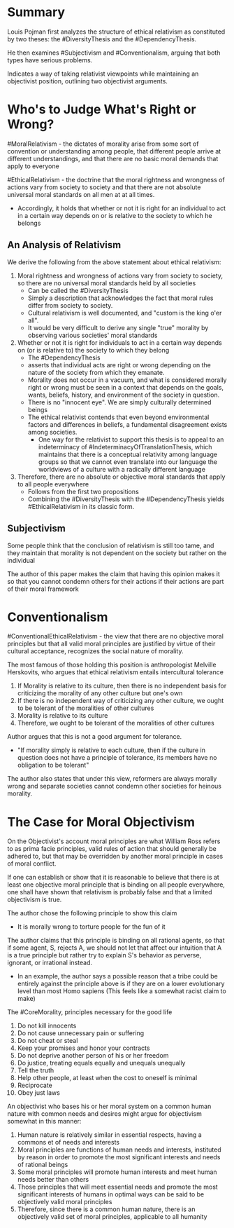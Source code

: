 # Summary
Louis Pojman first analyzes the structure of ethical relativism as constituted by two theses: the #DiversityThesis and the #DependencyThesis.

He then examines #Subjectivism and #Conventionalism, arguing that both types have serious problems.

Indicates a way of taking relativist viewpoints while maintaining an objectivist position, outlining two objectivist arguments.

# Who's to Judge What's Right or Wrong?
#MoralRelativism - the dictates of morality arise from some sort of convention or understanding among people, that different people arrive at different understandings, and that there are no basic moral demands that apply to everyone

#EthicalRelativism - the doctrine that the moral rightness and wrongness of actions vary from society to society and that there are not absolute universal moral standards on all men at at all times.
- Accordingly, it holds that whether or not it is right for an individual to act in a certain way depends on or is relative to the society to which he belongs

## An Analysis of Relativism
We derive the following from the above statement about ethical relativism:
1. Moral rightness and wrongness of actions vary from society to society, so there are no universal moral standards held by all societies
	- Can be called the #DiversityThesis 
	- Simply a description that acknowledges the fact that moral rules differ from society to society.
	- Cultural relativism is well documented, and "custom is the king o'er all".
	- It would be very difficult to derive any single "true" morality by observing various societies' moral standards
2. Whether or not it is right for individuals to act in a certain way depends on (or is relative to) the society to which they belong
	- The #DependencyThesis 
	- asserts that individual acts are right or wrong depending on the nature of the society from which they emanate.
	- Morality does not occur in a vacuum, and what is considered morally right or wrong must be seen in a context that depends on the goals, wants, beliefs, history, and environment of the society in question.
	- There is no "innocent eye". We are simply culturally determined beings
	- The ethical relativist contends that even beyond environmental factors and differences in beliefs, a fundamental disagreement exists among societies.
		- One way for the relativist to support this thesis is to appeal to an indeterminacy of #IndeterminacyOfTranslationThesis, which maintains that there is a conceptual relativity among language groups so that we cannot even translate into our language the worldviews of a culture with a radically different language
3. Therefore, there are no absolute or objective moral standards that apply to all people everywhere
	- Follows from the first two propositions
	- Combining the #DiversityThesis with the #DependencyThesis yields #EthicalRelativism in its classic form. 

## Subjectivism
Some people think that the conclusion of relativism is still too tame, and they maintain that morality is not dependent on the society but rather on the individual

The author of this paper makes the claim that having this opinion makes it so that you cannot condemn others for their actions if their actions are part of their moral framework
# Conventionalism
#ConventionalEthicalRelativism - the view that there are no objective moral principles but that all valid moral principles are justified by virtue of their cultural acceptance, recognizes the social nature of morality.

The most famous of those holding this position is anthropologist Melville Herskovits, who argues that ethical relativism entails intercultural tolerance
1. If Morality is relative to its culture, then there is no independent basis for criticizing the morality of any other culture but one's own
2. If there is no independent way of criticizing any other culture, we ought to be tolerant of the moralities of other cultures
3. Morality is relative to its culture
4. Therefore, we ought to be tolerant of the moralities of other cultures

Author argues that this is not a good argument for tolerance.
- "If morality simply is relative to each culture, then if the culture in question does not have a principle of tolerance, its members have no obligation to be tolerant"

The author also states that under this view, reformers are always morally wrong and separate societies cannot condemn other societies for heinous morality.

# The Case for Moral Objectivism
On the Objectivist's account moral principles are what William Ross refers to as prima facie principles, valid rules of action that should generally be adhered to, but that may be overridden by another moral principle in cases of moral conflict.

If one can establish or show that it is reasonable to believe that there is at least one objective moral principle that is binding on all people everywhere, one shall have shown that relativism is probably false and that a limited objectivism is true.

The author chose the following principle to show this claim
- It is morally wrong to torture people for the fun of it

The author claims that this principle is binding on all rational agents, so that if some agent, S, rejects A, we should not let that affect our intuition that A is a true principle but rather try to explain S's behavior as perverse, ignorant, or irrational instead.
- In an example, the author says a possible reason that a tribe could be entirely against the principle above is if they are on a lower evolutionary level than most Homo sapiens (This feels like a somewhat racist claim to make)

The #CoreMorality, principles necessary for the good life
1. Do not kill innocents
2. Do not cause unnecessary pain or suffering
3. Do not cheat or steal
4. Keep your promises and honor your contracts
5. Do not deprive another person of his or her freedom
6. Do justice, treating equals equally and unequals unequally
7. Tell the truth
8. Help other people, at least when the cost to oneself is minimal
9. Reciprocate
10. Obey just laws

An objectivist who bases his or her moral system on a common human nature with common needs and desires might argue for objectivism somewhat in this manner:
1. Human nature is relatively similar in essential respects, having a commons et of needs and interests
2. Moral principles are functions of human needs and interests, instituted by reason in order to promote the most significant interests and needs of rational beings
3. Some moral principles will promote human interests and meet human needs better than others
4. Those principles that will meet essential needs and promote the most significant interests of humans in optimal ways can be said to be objectively valid moral principles
5. Therefore, since there is a common human nature, there is an objectively valid set of moral principles, applicable to all humanity
